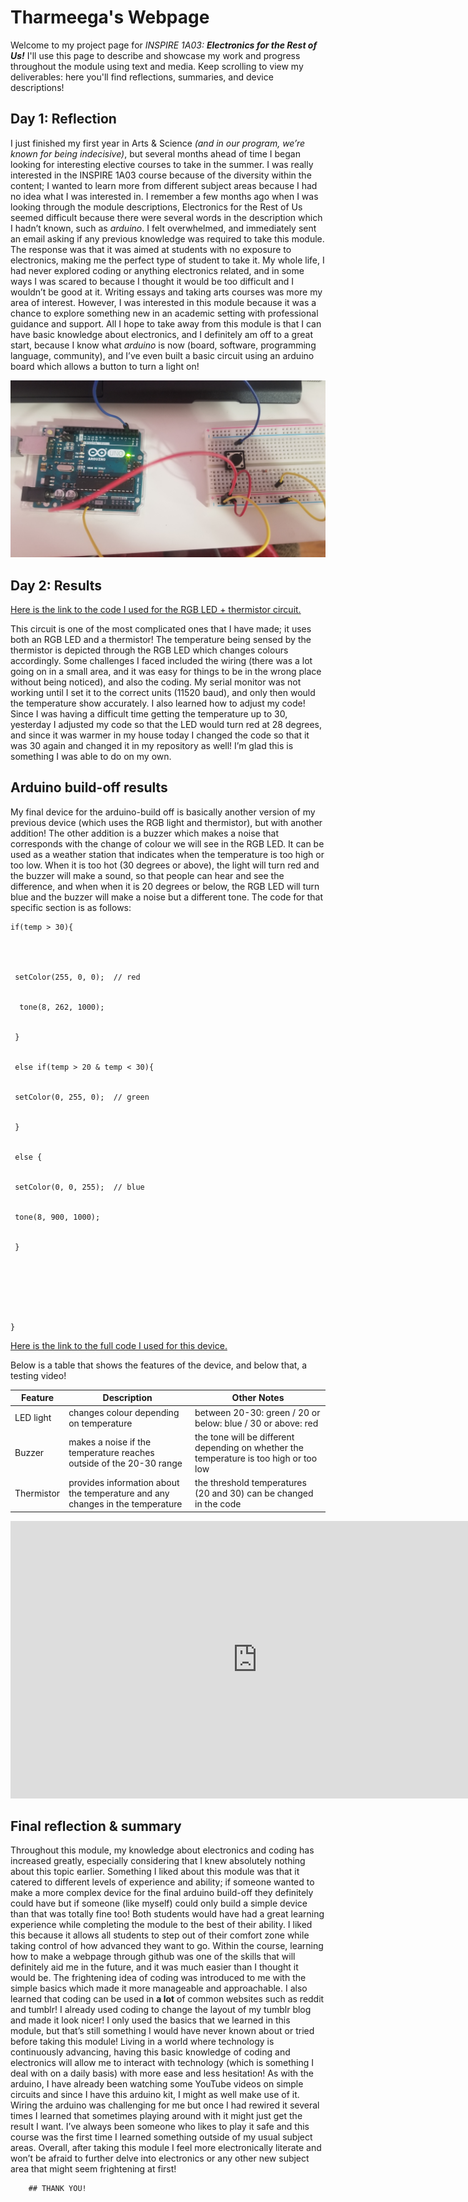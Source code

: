 # Tharmeega's Webpage

Welcome to my project page for *INSPIRE 1A03:* _**Electronics for the Rest of Us!**_ I'll use this page to describe and showcase my work and progress throughout the module using text and media. Keep scrolling to view my deliverables: here you'll find reflections, summaries, and device descriptions!

<!--
Welcome to your project page for Electronics for the Rest of Us. You'll use this page to describe and showcase your work throughout the module. 
A place for each deliverable has been created below for you in this markdown document. 
Note that comments (such as this) will not appear in the final markdown document (which you can view with the "Preview" button).
-->


## Day 1: Reflection
I just finished my first year in Arts & Science _(and in our program, we’re known for being indecisive)_, but several months ahead of time I began looking for interesting elective courses to take in the summer. I was really interested in the INSPIRE 1A03 course because of the diversity within the content; I wanted to learn more from different subject areas because I had no idea what I was interested in. I remember a few months ago when I was looking through the module descriptions, Electronics for the Rest of Us seemed difficult because there were several words in the description which I hadn’t known, such as _arduino_. I felt overwhelmed, and immediately sent an email asking if any previous knowledge was required to take this module. The response was that it was aimed at students with no exposure to electronics, making me the perfect type of student to take it. My whole life, I had never explored coding or anything electronics related, and in some ways I was scared to because I thought it would be too difficult and I wouldn’t be good at it. Writing essays and taking arts courses was more my area of interest. However, I was interested in this module because it was a chance to explore something new in an academic setting with professional guidance and support. All I hope to take away from this module is that I can have basic knowledge about electronics, and I definitely am off to a great start, because I know what _arduino_ is now (board, software, programming language, community), and I’ve even built a basic circuit using an arduino board which allows a button to turn a light on!


![My first circuit](images/Button.jpg "Arduino Circuit from the Button Example")


## Day 2: Results

[Here is the link to the code I used for the RGB LED + thermistor circuit.](https://github.com/inspire-1a03/intersession-2020-tharmeega/blob/master/RGB.ino)

This circuit is one of the most complicated ones that I have made; it uses both an RGB LED and a thermistor! The temperature being sensed by the thermistor is depicted through the RGB LED which changes colours accordingly. Some challenges I faced included the wiring (there was a lot going on in a small area, and it was easy for things to be in the wrong place without being noticed), and also the coding. My serial monitor was not working until I set it to the correct units (11520 baud), and only then would the temperature show accurately. I also learned how to adjust my code! Since I was having a difficult time getting the temperature up to 30, yesterday I adjusted my code so that the LED would turn red at 28 degrees, and since it was warmer in my house today I changed the code so that it was 30 again and changed it in my repository as well! I’m glad this is something I was able to do on my own.


## Arduino build-off results
<!--
Upload your fully-commented Arduino sketch from the final product of your Arduino build-off into the top-level of your module GitHub repository.
In ~300 words, provide a final device description and product pitch:
What does it do? Use a table (created in markdown) to list and describe the features. You can use the template provided below.
Describe briefly how it works.
How could it be used in everyday life (or maybe just in rare cases)?
Be sure to link to your code (in your GitHub repository) in the text of your response.
Include a snippet of code using the characters to display the code properly.
-->

My final device for the arduino-build off is basically another version of my previous device (which uses the RGB light and thermistor), but with another addition! The other addition is a buzzer which makes a noise that corresponds with the change of colour we will see in the RGB LED. It can be used as a weather station that indicates when the temperature is too high or too low. When it is too hot (30 degrees or above), the light will turn red and the buzzer will make a sound, so that people can hear and see the difference, and when when it is 20 degrees or below, the RGB LED will turn blue and the buzzer will make a noise but a different tone. The code for that specific section is as follows:

```
if(temp > 30){




 setColor(255, 0, 0);  // red


  tone(8, 262, 1000);


 }


 else if(temp > 20 & temp < 30){


 setColor(0, 255, 0);  // green


 }


 else {


 setColor(0, 0, 255);  // blue


 tone(8, 900, 1000);


 }







}

```
 
[Here is the link to the full code I used for this device.](https://github.com/inspire-1a03/intersession-2020-tharmeega/blob/master/weather_station.ino)

Below is a table that shows the features of the device, and below that, a testing video!


Feature | Description | Other Notes
------------ | ------------- | ----------
LED light | changes colour depending on temperature | between 20-30: green / 20 or below: blue / 30 or above: red
Buzzer | makes a noise if the temperature reaches outside of the 20-30 range | the tone will be different depending on whether the temperature is too high or too low  
Thermistor| provides information about the temperature and any changes in the temperature | the threshold temperatures (20 and 30) can be changed in the code 



<iframe width="789" height="444" src="https://www.youtube.com/embed/XR2n_l6roBc" frameborder="0" allow="accelerometer; autoplay; encrypted-media; gyroscope; picture-in-picture" allowfullscreen></iframe>


## Final reflection & summary

Throughout this module, my knowledge about electronics and coding has increased greatly, especially considering that I knew absolutely nothing about this topic earlier. Something I liked about this module was that it catered to different levels of experience and ability; if someone wanted to make a more complex device for the final arduino build-off they definitely could have but if someone (like myself) could only build a simple device than that was totally fine too! Both students would have had a great learning experience while completing the module to the best of their ability. I liked this because it allows all students to step out of their comfort zone while taking control of how advanced they want to go. 
Within the course, learning how to make a webpage through github was one of the skills that will definitely aid me in the future, and it was much easier than I thought it would be. The frightening idea of coding was introduced to me with the simple basics which made it more manageable and approachable. I also learned that coding can be used in **a lot** of common websites such as reddit and tumblr! I already used coding to change the layout of my tumblr blog and made it look nicer! I only used the basics that we learned in this module, but that’s still something I would have never known about or tried before taking this module! 
Living in a world where technology is continuously advancing, having this basic knowledge of coding and electronics will allow me to interact with technology (which is something I deal with on a daily basis) with more ease and less hesitation! As with the arduino, I have already been watching some YouTube videos on simple circuits and since I have this arduino kit, I might as well make use of it. Wiring the arduino was challenging for me but once I had rewired it several times I learned that sometimes playing around with it might just get the result I want. I’ve always been someone who likes to play it safe and this course was the first time I learned something outside of my usual subject areas. Overall, after taking this module I feel more electronically literate and won’t be afraid to further delve into electronics or any other new subject area that might seem frightening at first!

        ## THANK YOU! 

